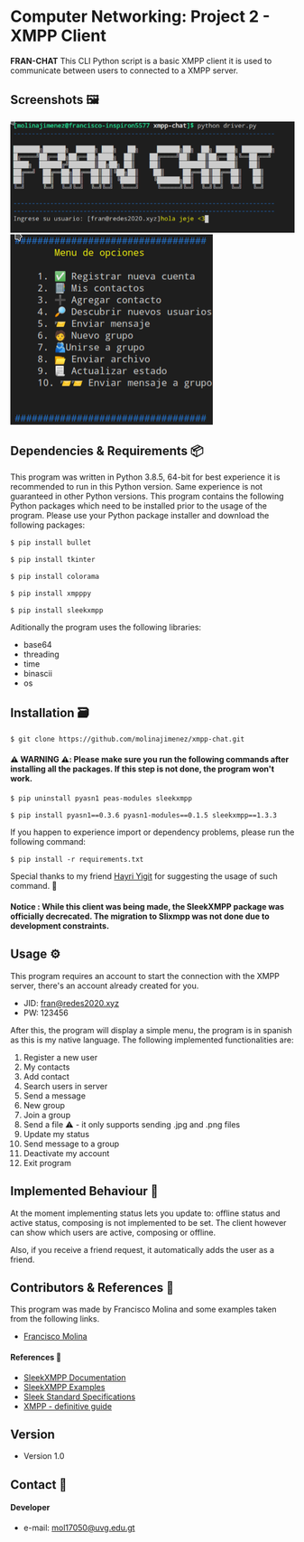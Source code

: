 Computer Networking: Project 2 - XMPP Client
======
**FRAN-CHAT** This CLI Python script is a basic XMPP client it is used to communicate between users to connected to a XMPP server. 

## Screenshots 🖼
![Login view](screenshots/Screenshot_20200924_135632.png)
![Menu](screenshots/menu.png)

## Dependencies & Requirements 📦
 This program was written in Python 3.8.5, 64-bit for best experience it is recommended to run in this Python version. 
 Same experience is not guaranteed in other Python versions.
 This program contains the following Python packages which need to be installed prior to the usage of the program. 
 Please use your Python package installer and download the following packages: 
 
 ```shell
$ pip install bullet
```
```shell
$ pip install tkinter
```

```shell
$ pip install colorama
```

```shell
$ pip install xmpppy
```

```shell
$ pip install sleekxmpp
```

Aditionally the program uses the following libraries:
* base64
* threading
* time
* binascii
* os


## Installation 🗃️
```shell
$ git clone https://github.com/molinajimenez/xmpp-chat.git
```
#### ⚠️ WARNING ⚠️: Please make sure you run the following commands after installing all the packages. If this step is not done, the program **won't work**.

```shell
$ pip uninstall pyasn1 peas-modules sleekxmpp
```
```shell
$ pip install pyasn1==0.3.6 pyasn1-modules==0.1.5 sleekxmpp==1.3.3
```
If you happen to experience import or dependency problems, please run the following command:
```shell
$ pip install -r requirements.txt
````
Special thanks to my friend [Hayri Yigit](https://github.com/hayriyigit) for suggesting the usage of such command. 🎉
#### **Notice** : While this client was being made, the SleekXMPP package was officially decrecated. The migration to Slixmpp was not done due to development constraints. 
## Usage ⚙
This program requires an account to start the connection with the XMPP server, there's an account already created for you.
* JID: fran@redes2020.xyz
* PW: 123456

After this, the program will display a simple menu, the program is in spanish as this is my native language. The following implemented functionalities are:
1. Register a new user
2. My contacts
3. Add contact
4. Search users in server
5. Send a message
6. New group
7. Join a group
8. Send a file ⚠ - it only supports sending .jpg and .png files
9. Update my status
10. Send message to a group 
11. Deactivate my account
12. Exit program

## Implemented Behaviour 🙂
At the moment implementing status lets you update to: offline status and active status, composing is not implemented to be set.
The client however can show which users are active, composing or offline.

Also, if you receive a friend request, it automatically adds the user as a friend.
## Contributors & References 👤
 This program was made by Francisco Molina and some examples taken from the following links.
* [Francisco Molina ](https://github.com/molinajimenez)

#### References 📘
* [SleekXMPP Documentation](https://sleekxmpp.readthedocs.io/en/latest/index.html)
* [SleekXMPP Examples](https://github.com/fritzy/SleekXMPP/tree/develop/examples)
* [Sleek Standard Specifications](https://xmpp.org/extensions/)
* [XMPP - definitive guide](https://oriolrius.cat/blog/wp-content/uploads/2009/10/Oreilly.XMPP.The.Definitive.Guide.May.2009.pdf)

## Version 
* Version 1.0


## Contact 🙂
#### Developer
* e-mail: mol17050@uvg.edu.gt
